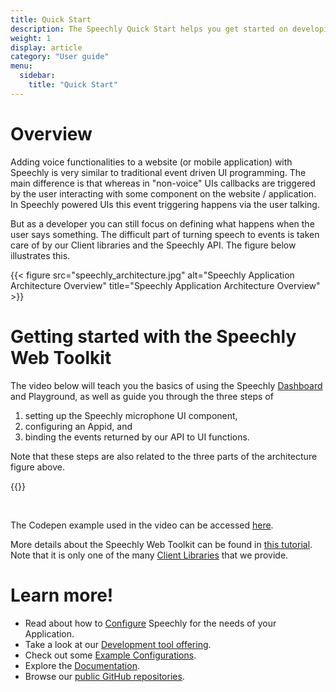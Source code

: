 ```yaml
---
title: Quick Start
description: The Speechly Quick Start helps you get started on developing with Speechly on the Web.
weight: 1
display: article
category: "User guide"
menu:
  sidebar:
    title: "Quick Start"
---
```

# Overview
Adding voice functionalities to a website (or mobile application) with Speechly is very similar to traditional event driven UI programming. The main difference is that whereas in "non-voice" UIs callbacks are triggered by the user interacting with some component on the website / application. In Speechly powered UIs this event triggering happens via the user talking.

But as a developer you can still focus on defining what happens when the user says something. The difficult part of turning speech to events is taken care of by our Client libraries and the Speechly API. The figure below illustrates this.

{{< figure src="speechly_architecture.jpg" alt="Speechly Application Architecture Overview" title="Speechly Application Architecture Overview" >}}

# Getting started with the Speechly Web Toolkit
The video below will teach you the basics of using the Speechly [Dashboard](https://www.speechly.com/dashboard) and Playground, as well as guide you through the three steps of
1. setting up the Speechly microphone UI component,
2. configuring an Appid, and
3. binding the events returned by our API to UI functions.

Note that these steps are also related to the three parts of the architecture figure above.

{{<youtube QmpFAJmF1gk>}}

<br>

The Codepen example used in the video can be accessed [here](https://codepen.io/hheikinh/pen/ExmMxpZ).

More details about the Speechly Web Toolkit can be found in [this tutorial](https://speechly.github.io/browser-ui/v3/). Note that it is only one of the many [Client Libraries](/client-libraries/) that we provide.

# Learn more!

- Read about how to [Configure](/slu-examples/) Speechly for the needs of your Application.
- Take a look at our [Development tool offering](/dev-tools).
- Check out some [Example Configurations](/slu-examples/example-configuration/).
- Explore the [Documentation](/).
- Browse our [public GitHub repositories](https://github.com/speechly/).
